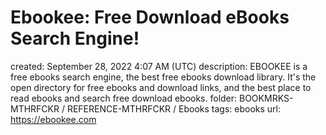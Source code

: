 # Ebookee: Free Download eBooks Search Engine!

created: September 28, 2022 4:07 AM (UTC)
description: EBOOKEE is a free ebooks search engine, the best free ebooks download library. It's the open directory for free ebooks and download links, and the best place to read ebooks and search free download ebooks.
folder: BOOKMRKS-MTHRFCKR / REFERENCE-MTHRFCKR / Ebooks
tags: ebooks
url: https://ebookee.com